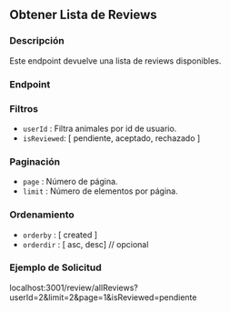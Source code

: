 ## Obtener Lista de Reviews

### Descripción

Este endpoint devuelve una lista de reviews disponibles.

### Endpoint

### Filtros

-   `userId` : Filtra animales por id de usuario.
-   `isReviewed`: [ pendiente, aceptado, rechazado ]

### Paginación

-   `page` : Número de página.
-   `limit` : Número de elementos por página.

### Ordenamiento

-   `orderby` : [ created ]
-   `orderdir` : [ asc, desc] // opcional

### Ejemplo de Solicitud

localhost:3001/review/allReviews?userId=2&limit=2&page=1&isReviewed=pendiente
